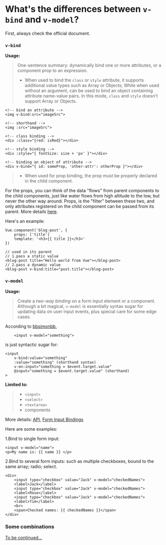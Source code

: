 # What's the differences between `v-bind` and `v-model`? 

First, always check the official document.

### `v-bind`

**Usage:**
> One-sentence summary: dynamically bind one or more attributes, or a component prop to an expression.
> - When used to bind the `class` or `style` attribute, it supports additional value types such as Array or Objects; While when used without an argument, can be used to bind an object containing attribute name-value pairs. In this mode, `class` and `style` doesn't support Array or Objects.


```
<!-- bind an attribute -->
<img v-bind:src="imageSrc">

<!-- shorthand -->
<img :src="imageSrc">

<!-- class binding -->
<div :class="{red: isRed}"></div>

<!-- style binding -->
<div :style="{ fontSize: size + 'px' }"></div>

<!-- binding an object of attribute -->
<div v-bind="{ id: someProp, 'other-attr': otherProp }"></div>
```

> - When used for prop binding, the prop must be properly declared in the child component.

For the props, you can think of the data "flows" from parent components to the child components, just like water flows from high altitude to the low, but never the other way around. Props, is the "filter" between these two, and only attributes registered on the child component can be passed from its parent. More details [here](https://vuejs.org/v2/guide/components-props.html#One-Way-Data-Flow).

Here's an example:

```
Vue.component('blog-post', {
	props: ['title']	,
	template: '<h3>{{ title }}</h3>'
})

// used in its parent
// 1.pass a static value
<blog-post title="Hello world from Vue"></blog-post>
// 2.pass a dynamic value
<blog-post v-bind:title="post.title"></blog-post>
```


### `v-model`

**Usage:**

> Create a *two-way binding* on a form input element or a component. 
> Although a bit magical, `v-model` is essentially syntax sugar for updating data on user input events, plus special care for some edge cases.

According to [bbsimonbb](https://stackoverflow.com/a/44678583/1594792),
```
	<input v-model="something">
```
is just syntactic sugar for:

	<input
		v-bind:value="something"
		:value="something" (shorthand syntax)
		v-on:input="something = $event.target.value"
		@input="something = $event.target.value" (shorthand)
	>

**Limited to:**

> - `<input>`
> - `<select>`
> - `<textarea>`
> - components

More details: [API](https://vuejs.org/v2/api/index.html#v-model), [Form Input Bindings](https://vuejs.org/v2/guide/forms.html)

Here are some examples:

1.Bind to single form input:
```
<input v-model="name">
<p>My name is: {{ name }} </p>
```

2.Bind to several form inputs: such as multiple checkboxes, bound to the same array; radio; select.
```
<div>
	<input type="checkbox" value="Jack" v-model="checkedNames">
	<label>Jack</label>
	<input type="checkbox" value="Jack" v-model="checkedNames">
	<label>Rose</label>
	<input type="checkbox" value="Jack" v-model="checkedNames">
	<label>Tim</label>
	<br>
	<span>Checked names: {{ checkedNames }}</span>
</div>
```

### Some combinations

[To be continued...](https://vuejs.org/v2/guide/forms.html#Value-Bindings)
